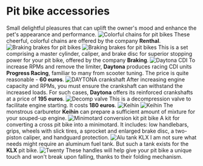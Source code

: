 # Pit bike accessories

Small delightful pleasures that can uplift the owner's mood and enhance the pet's appearance and performance. ![Colorful chains for pit bikes](../../static/img/8c28b2.jpg "Colorful chains for pit bikes") These cheerful, colorful chains are offered by the company **Renthal**. ![Braking brakes for pit bikes](../../static/img/1ad24a.jpg "Braking brakes for pit bikes") ![Braking brakes for pit bikes](../../static/img/2cce89.jpg "Braking brakes for pit bikes") This is a set comprising a master cylinder, caliper, and brake disc for superior stopping power for your pit bike, offered by the company **Braking**. ![Daytona CDI](../../static/img/888807.jpg "Daytona CDI") To increase RPMs and remove the limiter, **Daytona** produces racing CDI units **Progress Racing**, familiar to many from scooter tuning. The price is quite reasonable - **60 euros**. ![DAYTONA crankshaft](../../static/img/9bef9d.jpg "DAYTONA crankshaft") After increasing engine capacity and RPMs, you must ensure the crankshaft can withstand the increased loads. For such cases, **Daytona** offers its reinforced crankshafts at a price of **195 euros**. ![Decomp valve](../../static/img/ccfded.jpg "Decomp valve") This is a decompression valve to facilitate engine starting. It costs **180 euros**. ![Keihin](../../static/img/668728.jpg "Keihin") ![Keihin](../../static/img/c767dc.jpg "Keihin") The monstrous carburetor **Keihin** can prepare a sufficient amount of mixture for your souped-up engine. ![Minimotard conversion kit pit bike](../../static/img/30f6ee.jpg "Minimotard conversion kit pit bike") A kit for converting a cross pit bike into a minimotard. It includes: low handlebars, grips, wheels with slick tires, a sprocket and enlarged brake disc, a two-piston caliper, and handguard protection. ![Alu tank KLX](../../static/img/b0d4ed.jpg "Alu tank KLX") I am not sure what needs might require an aluminum fuel tank. But such a tank exists for the **KLX** pit bike. ![Twenty](../../static/img/609761.jpg "Twenty") These handles will help give your pit bike a unique touch and won't break upon falling, thanks to their folding mechanism.